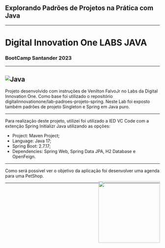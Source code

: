 ## Explorando Padrões de Projetos na Prática com Java

---
<h1> Digital Innovation One LABS JAVA </h1>

### BootCamp Santander 2023
<hr>


  ![Java](https://img.shields.io/badge/Java-000?style=for-the-badge&logo=java)&nbsp;
--- 
 
Projeto desenvolvido com instruções de Venilton FalvoJr no Labs da Digital Innovation One. Como base foi utilizado o repositório digitalinnovationone/lab-padroes-projeto-spring. Neste Lab foi exposto também padrões de projeto Singleton e Spring em Java puro.

---
Para realização deste projeto, utilizei foi utilizado a IED VC Code com a extenção Spring Initializr Java utilizando as opções:

* Project: Maven Project;
* Language: Java 17;
* Spring Boot: 2.7.17;
* Dependencies: Spring Web, Spring Data JPA, H2 Database e OpenFeign.

---
Como será possivel ver o objetivo da aplicação foi desenvolver uma agenda para uma PetShop.

---


<img align="right" width="200px" style="margin-top:-20px" src="https://sdk.bitmoji.com/render/panel/999b856f-016c-45e6-8293-d2fe8e800eba-e8e19190-9190-4839-a7d5-66e28b298962-v1.png?transparent=1&palette=1">
